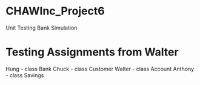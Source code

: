 # CHAWInc_Project6
Unit Testing Bank Simulation

# Testing Assignments from Walter

Hung - class Bank
Chuck - class Customer
Walter - class Account
Anthony - class Savings
